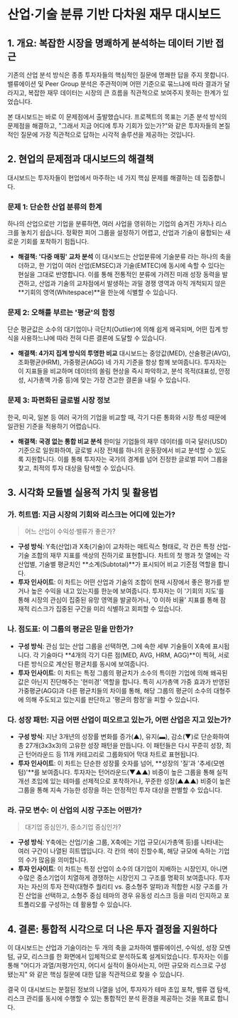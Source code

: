 # 산업·기술 분류 기반 다차원 재무 대시보드

## 1. 개요: 복잡한 시장을 명쾌하게 분석하는 데이터 기반 접근

기존의 산업 분석 방식은 종종 투자자들의 핵심적인 질문에 명쾌한 답을 주지 못합니다. 밸류에이션 및 Peer Group 분석은 주관적이며 어떤 기준으로 묶느냐에 따라 결과가 달라지고, 복잡한 재무 데이터는 시장의 큰 흐름을 직관적으로 보여주지 못하는 한계가 있었습니다.

본 대시보드는 바로 이 문제점에서 출발했습니다. 프로젝트의 목표는 기존 분석 방식의 문제점을 해결하고, "그래서 지금 어디에 투자 기회가 있는가?"와 같은 투자자들의 본질적인 질문에 가장 직관적으로 답하는 시각적 솔루션을 제공하는 것입니다.

## 2. 현업의 문제점과 대시보드의 해결책

대시보드는 투자자들이 현업에서 마주하는 네 가지 핵심 문제를 해결하는 데 집중합니다.

### 문제 1: 단순한 산업 분류의 한계

하나의 산업으로만 기업을 분류하면, 여러 사업을 영위하는 기업의 숨겨진 가치나 리스크를 놓치기 쉽습니다. 정확한 피어 그룹을 설정하기 어렵고, 산업과 기술이 융합되는 새로운 기회를 포착하기 힘듭니다.

-   **해결책: '다중 매핑' 교차 분석**
    이 대시보드는 산업분류에 기술분류 라는 하나의 축을 더하고, 한 기업이 여러 산업(EMSEC)과 기술(EMTEC)에 동시에 속할 수 있다는 현실을 그대로 반영합니다. 이를 통해 전통적인 분류에 가려진 미래 성장 동력을 발견하고, 산업과 기술의 교차점에서 발생하는 과밀 경쟁 영역과 아직 개척되지 않은 **기회의 영역(Whitespace)**을 한눈에 식별할 수 있습니다.

### 문제 2: 오해를 부르는 '평균'의 함정

단순 평균값은 소수의 대기업이나 극단치(Outlier)에 의해 쉽게 왜곡되며, 어떤 집계 방식을 사용하느냐에 따라 전혀 다른 결론에 도달할 수 있습니다.

-   **해결책: 4가지 집계 방식의 투명한 비교**
    대시보드는 중앙값(MED), 산술평균(AVG), 조화평균(HRM), 가중평균(AGG) 네 가지 기준을 항상 함께 보여줍니다. 투자자는 이 지표들을 비교하며 데이터의 쏠림 현상을 즉시 파악하고, 분석 목적(대표성, 안정성, 시가총액 가중 등)에 맞는 가장 견고한 결론을 내릴 수 있습니다.

### 문제 3: 파편화된 글로벌 시장 정보

한국, 미국, 일본 등 여러 국가의 기업을 비교할 때, 각기 다른 통화와 시장 특성 때문에 일관된 기준을 적용하기 어렵습니다.

-   **해결책: 국경 없는 통합 비교 분석**
    한미일 기업들의 재무 데이터를 미국 달러(USD) 기준으로 일원화하여, 글로벌 시장 전체를 하나의 운동장에서 비교 분석할 수 있도록 지원합니다. 이를 통해 투자자는 국가의 경계를 넘어 진정한 글로벌 피어 그룹을 찾고, 최적의 투자 대상을 탐색할 수 있습니다.

## 3. 시각화 모듈별 실용적 가치 및 활용법

### 가. 히트맵: 지금 시장의 기회와 리스크는 어디에 있는가?

> 어느 산업이 수익성·밸류가 좋은가?

-   **구성 방식**: Y축(산업)과 X축(기술)이 교차하는 매트릭스 형태로, 각 칸은 특정 산업-기술 조합의 재무 지표를 색상의 진하기로 표현합니다. 차트의 첫 행과 첫 열에는 각 산업별, 기술별 평균치인 **소계(Subtotal)**가 표시되어 비교 기준점 역할을 합니다.
-   **투자 인사이트**: 이 차트는 어떤 산업과 기술의 조합이 현재 시장에서 좋은 평가를 받거나 높은 수익을 내고 있는지를 한눈에 보여줍니다. 투자자는 이 '기회의 지도'를 통해 시장의 관심이 집중된 유망 영역을 발굴하거나, '0 이하 비율' 지표를 통해 잠재적 리스크가 집중된 구간을 미리 식별하고 회피할 수 있습니다.

### 나. 점도표: 이 그룹의 평균은 믿을 만한가?

-   **구성 방식**: 관심 있는 산업 그룹을 선택하면, 그에 속한 세부 기술들이 X축에 표시됩니다. 각 기술마다 **4개의 각기 다른 점(MED, AVG, HRM, AGG)**이 찍혀, 서로 다른 방식으로 계산된 평균치를 동시에 보여줍니다.
-   **투자 인사이트**: 이 차트는 특정 그룹의 평균치가 소수의 특이한 기업에 의해 왜곡된 값은 아닌지 진단해주는 '현미경' 역할을 합니다. 특히 시가총액 가중 효과가 반영된 가중평균(AGG)과 다른 평균치들의 차이를 통해, 해당 그룹의 평균이 소수의 대형주에 의해 주도되고 있는지를 판단하고 '평균의 함정'을 피할 수 있습니다.

### 다. 성장 패턴: 지금 어떤 산업이 떠오르고 있는가, 어떤 산업은 지고 있는가?

-   **구성 방식**: 지난 3개년의 성장률 변화를 증가(▲), 유지(▬), 감소(▼)로 단순화하여 총 27개(3x3x3)의 고유한 성장 패턴을 만듭니다. 이 패턴들은 다시 꾸준히 성장, 최근 턴어라운드 등 11개 카테고리로 그룹화되어 막대 차트로 표현됩니다.
-   **투자 인사이트**: 이 차트는 단순한 성장률 숫자를 넘어, **성장의 '질'과 '추세(모멘텀)'**를 보여줍니다. 투자자는 턴어라운드(▼▲▲) 비중이 높은 그룹을 통해 실적 개선 초입에 있는 테마를 선제적으로 포착하거나, 꾸준한 성장(▲▲▲) 비중이 높은 그룹을 통해 지속 가능한 성장을 하는 안정적인 투자 대상을 판별할 수 있습니다.

### 라. 규모 변수: 이 산업의 시장 구조는 어떤가?

> 대기업 중심인가, 중소기업 중심인가?

-   **구성 방식**: Y축에는 산업/기술 그룹, X축에는 기업 규모(시가총액 등)를 나타내는 여러 구간이 나열된 히트맵입니다. 각 칸의 색이 진할수록, 해당 규모에 속하는 기업의 수가 많음을 의미합니다.
-   **투자 인사이트**: 이 차트는 특정 산업이 소수의 대기업이 지배하는 시장인지, 아니면 수많은 중소기업이 치열하게 경쟁하는 시장인지 그 구조를 명확히 보여줍니다. 투자자는 자신의 투자 전략(대형주 퀄리티 vs. 중소형주 알파)과 적합한 시장 구조를 가진 산업을 선택하고, 소형주 중심 테마의 경우 유동성 리스크 등을 미리 인지하고 포트폴리오를 구성하는 데 활용할 수 있습니다.

## 4. 결론: 통합적 시각으로 더 나은 투자 결정을 지원하다

이 대시보드는 산업과 기술이라는 두 개의 축을 교차하여 밸류에이션, 수익성, 성장 모멘텀, 규모, 리스크를 한 화면에서 입체적으로 분석하도록 설계되었습니다. 투자자는 이를 통해 "어디가 과열/저평가인지, 어디서 실적이 돌아서는지, 어떤 규모와 리스크로 구성됐는지" 와 같은 핵심 질문에 대한 답을 직관적으로 찾을 수 있습니다.

결국 이 대시보드는 분절된 정보의 나열을 넘어, 투자자가 테마 초입 포착, 밸류 갭 탐색, 리스크 관리를 동시에 수행할 수 있는 통합적인 분석 환경을 제공하는 것을 목표로 합니다.
